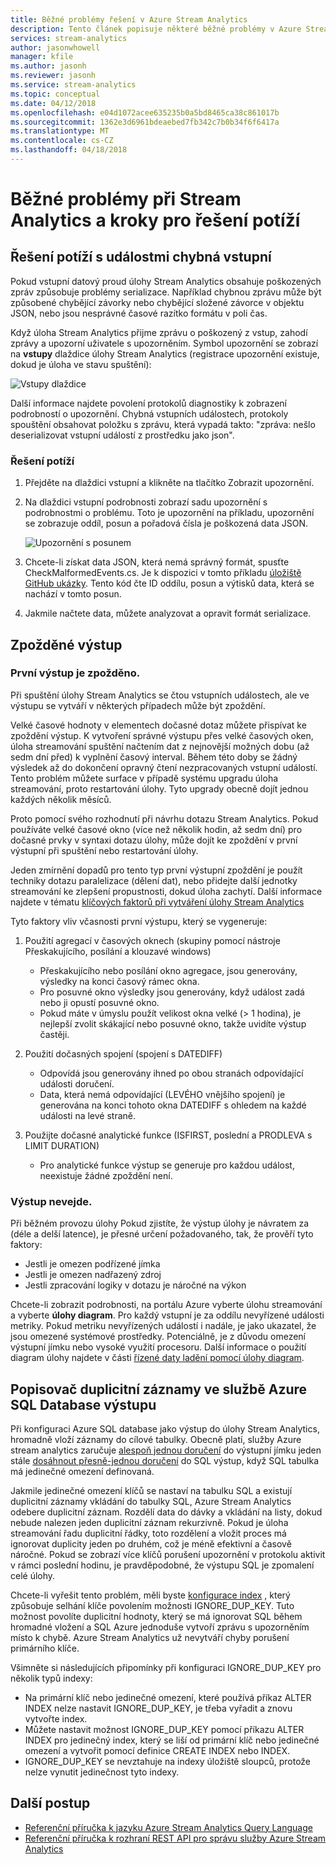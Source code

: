 ```yaml
---
title: Běžné problémy řešení v Azure Stream Analytics
description: Tento článek popisuje některé běžné problémy v Azure Stream Analytics a kroky k řešení těchto problémů.
services: stream-analytics
author: jasonwhowell
manager: kfile
ms.author: jasonh
ms.reviewer: jasonh
ms.service: stream-analytics
ms.topic: conceptual
ms.date: 04/12/2018
ms.openlocfilehash: e04d1072acee635235b0a5bd8465ca38c861017b
ms.sourcegitcommit: 1362e3d6961bdeaebed7fb342c7b0b34f6f6417a
ms.translationtype: MT
ms.contentlocale: cs-CZ
ms.lasthandoff: 04/18/2018
---
```

# <a name="common-issues-in-stream-analytics-and-steps-to-troubleshoot"></a>Běžné problémy při Stream Analytics a kroky pro řešení potíží

## <a name="troubleshoot-malformed-input-events"></a>Řešení potíží s událostmi chybná vstupní

 Pokud vstupní datový proud úlohy Stream Analytics obsahuje poškozených zpráv způsobuje problémy serializace. Například chybnou zprávu může být způsobené chybějící závorky nebo chybějící složené závorce v objektu JSON, nebo jsou nesprávné časové razítko formátu v poli čas. 
 
 Když úloha Stream Analytics přijme zprávu o poškozený z vstup, zahodí zprávy a upozorní uživatele s upozorněním. Symbol upozornění se zobrazí na **vstupy** dlaždice úlohy Stream Analytics (registrace upozornění existuje, dokud je úloha ve stavu spuštění):

![Vstupy dlaždice](media/stream-analytics-malformed-events/inputs_tile.png)

Další informace najdete povolení protokolů diagnostiky k zobrazení podrobností o upozornění. Chybná vstupních událostech, protokoly spouštění obsahovat položku s zprávu, která vypadá takto: "zpráva: nešlo deserializovat vstupní událostí z prostředku <blob URI> jako json". 

### <a name="troubleshooting-steps"></a>Řešení potíží

1. Přejděte na dlaždici vstupní a klikněte na tlačítko Zobrazit upozornění.

2. Na dlaždici vstupní podrobnosti zobrazí sadu upozornění s podrobnostmi o problému. Toto je upozornění na příkladu, upozornění se zobrazuje oddíl, posun a pořadová čísla je poškozená data JSON. 

   ![Upozornění s posunem](media/stream-analytics-malformed-events/warning_message_with_offset.png)

3. Chcete-li získat data JSON, která nemá správný formát, spusťte CheckMalformedEvents.cs. Je k dispozici v tomto příkladu [úložiště GitHub ukázky](https://github.com/Azure/azure-stream-analytics/tree/master/Samples/CheckMalformedEventsEH). Tento kód čte ID oddílu, posun a výtisků data, která se nachází v tomto posun. 

4. Jakmile načtete data, můžete analyzovat a opravit formát serializace. 

## <a name="delayed-output"></a>Zpožděné výstup

### <a name="first-output-is-delayed"></a>První výstup je zpožděno.
Při spuštění úlohy Stream Analytics se čtou vstupních událostech, ale ve výstupu se vytváří v některých případech může být zpoždění.

Velké časové hodnoty v elementech dočasné dotaz můžete přispívat ke zpoždění výstup. K vytvoření správné výstupu přes velké časových oken, úloha streamování spuštění načtením dat z nejnovější možných dobu (až sedm dní před) k vyplnění časový interval. Během této doby se žádný výsledek až do dokončení opravný čtení nezpracovaných vstupní událostí. Tento problém můžete surface v případě systému upgradu úloha streamování, proto restartování úlohy. Tyto upgrady obecně dojít jednou každých několik měsíců. 

Proto pomocí svého rozhodnutí při návrhu dotazu Stream Analytics. Pokud používáte velké časové okno (více než několik hodin, až sedm dní) pro dočasné prvky v syntaxi dotazu úlohy, může dojít ke zpoždění v první výstupní při spuštění nebo restartování úlohy.  

Jeden zmírnění dopadů pro tento typ první výstupní zpoždění je použít techniky dotazu paralelizace (dělení dat), nebo přidejte další jednotky streamování ke zlepšení propustnosti, dokud úloha zachytí.  Další informace najdete v tématu [klíčových faktorů při vytváření úlohy Stream Analytics](stream-analytics-concepts-checkpoint-replay.md)

Tyto faktory vliv včasnosti první výstupu, který se vygeneruje:

1. Použití agregací v časových oknech (skupiny pomocí nástroje Přeskakujícího, posílání a klouzavé windows)
   - Přeskakujícího nebo posílání okno agregace, jsou generovány, výsledky na konci časový rámec okna. 
   - Pro posuvné okno výsledky jsou generovány, když událost zadá nebo ji opustí posuvné okno. 
   - Pokud máte v úmyslu použít velikost okna velké (> 1 hodina), je nejlepší zvolit skákající nebo posuvné okno, takže uvidíte výstup častěji.

2. Použití dočasných spojení (spojení s DATEDIFF)
   - Odpovídá jsou generovány ihned po obou stranách odpovídající události doručení.
   - Data, která nemá odpovídající (LEVÉHO vnějšího spojení) je generována na konci tohoto okna DATEDIFF s ohledem na každé události na levé straně.

3. Použijte dočasné analytické funkce (ISFIRST, poslední a PRODLEVA s LIMIT DURATION)
   - Pro analytické funkce výstup se generuje pro každou událost, neexistuje žádné zpoždění není.

### <a name="output-falls-behind"></a>Výstup nevejde.
Při běžném provozu úlohy Pokud zjistíte, že výstup úlohy je návratem za (déle a delší latence), je přesné určení požadovaného, tak, že prověří tyto faktory:
- Jestli je omezen podřízené jímka
- Jestli je omezen nadřazený zdroj
- Jestli zpracování logiky v dotazu je náročné na výkon

Chcete-li zobrazit podrobnosti, na portálu Azure vyberte úlohu streamování a vyberte **úlohy diagram**. Pro každý vstupní je za oddílu nevyřízené události metriky. Pokud metriku nevyřízených událostí i nadále, je jako ukazatel, že jsou omezené systémové prostředky. Potenciálně, je z důvodu omezení výstupní jímku nebo vysoké využití procesoru. Další informace o použití diagram úlohy najdete v části [řízené daty ladění pomocí úlohy diagram](stream-analytics-job-diagram-with-metrics.md).

## <a name="handle-duplicate-records-in-azure-sql-database-output"></a>Popisovač duplicitní záznamy ve službě Azure SQL Database výstupu

Při konfiguraci Azure SQL database jako výstup do úlohy Stream Analytics, hromadně vloží záznamy do cílové tabulky. Obecně platí, služby Azure stream analytics zaručuje [alespoň jednou doručení]( https://msdn.microsoft.com/azure/stream-analytics/reference/event-delivery-guarantees-azure-stream-analytics) do výstupní jímku jeden stále [dosáhnout přesně-jednou doručení]( https://blogs.msdn.microsoft.com/streamanalytics/2017/01/13/how-to-achieve-exactly-once-delivery-for-sql-output/) do SQL výstup, když SQL tabulka má jedinečné omezení definovaná. 

Jakmile jedinečné omezení klíčů se nastaví na tabulku SQL a existují duplicitní záznamy vkládání do tabulky SQL, Azure Stream Analytics odebere duplicitní záznam. Rozdělí data do dávky a vkládání na listy, dokud nebude nalezen jeden duplicitní záznam rekurzivně. Pokud je úloha streamování řadu duplicitní řádky, toto rozdělení a vložit proces má ignorovat duplicity jeden po druhém, což je méně efektivní a časově náročné. Pokud se zobrazí více klíčů porušení upozornění v protokolu aktivit v rámci poslední hodinu, je pravděpodobné, že výstupu SQL je zpomalení celé úlohy. 

Chcete-li vyřešit tento problém, měli byste [konfigurace index]( https://docs.microsoft.com/sql/t-sql/statements/create-index-transact-sql) , který způsobuje selhání klíče povolením možnosti IGNORE_DUP_KEY. Tuto možnost povolíte duplicitní hodnoty, který se má ignorovat SQL během hromadné vložení a SQL Azure jednoduše vytvoří zprávu s upozorněním místo k chybě. Azure Stream Analytics už nevytváří chyby porušení primárního klíče.

Všimněte si následujících připomínky při konfiguraci IGNORE_DUP_KEY pro několik typů indexy:

* Na primární klíč nebo jedinečné omezení, které používá příkaz ALTER INDEX nelze nastavit IGNORE_DUP_KEY, je třeba vyřadit a znovu vytvořte index.  
* Můžete nastavit možnost IGNORE_DUP_KEY pomocí příkazu ALTER INDEX pro jedinečný index, který se liší od primární klíč nebo jedinečné omezení a vytvořit pomocí definice CREATE INDEX nebo INDEX.  
* IGNORE_DUP_KEY se nevztahuje na indexy úložiště sloupců, protože nelze vynutit jedinečnost tyto indexy.  

## <a name="next-steps"></a>Další postup
* [Referenční příručka k jazyku Azure Stream Analytics Query Language](https://msdn.microsoft.com/library/azure/dn834998.aspx)
* [Referenční příručka k rozhraní REST API pro správu služby Azure Stream Analytics](https://msdn.microsoft.com/library/azure/dn835031.aspx)

